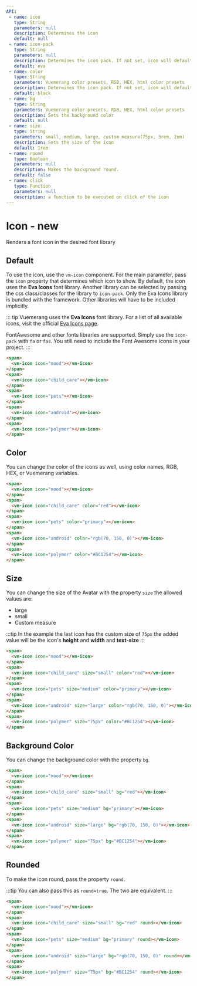 ```yaml
---
API:
 - name: icon
   type: String
   parameters: null
   description: Determines the icon
   default: null
 - name: icon-pack
   type: String
   parameters: null
   description: Determines the icon pack. If not set, icon will default to Eva Icons. ex. FA4 uses fa or fas, FA5 uses fas, far, or fal.
   default: eva
 - name: color
   type: String
   parameters: Vuemerang color presets, RGB, HEX, html color presets
   description: Determines the icon pack. If not set, icon will default to Eva Icons. ex. FA4 uses fa or fas, FA5 uses fas, far, or fal.
   default: black
 - name: bg
   type: String
   parameters: Vuemerang color presets, RGB, HEX, html color presets
   description: Sets the background color
   default: null
 - name: size
   type: String
   parameters: small, medium, large, custom measure(75px, 3rem, 2em)
   description: Sets the size of the icon
   default: 1rem
 - name: round
   type: Boolean
   parameters: null
   description: Makes the background round.
   default: false
 - name: click
   type: Function
   parameters: null
   description: a function to be executed on click of the icon
---
```


# Icon **- new**

<box header>

  Renders a font icon in the desired font library

</box>


<box>

## Default

To use the icon, use the `vm-icon` component. For the main parameter, pass the `icon` property that determines which icon to show. By default, the icon uses the **Eva Icons** font library. Another library can be selected by passing the css class/classes for the library to `icon-pack`.  Only the Eva Icons library is bundled with the framework.  Other libraries will have to be included implicitly.

::: tip
Vuemerang uses the **Eva Icons** font library. For a list of all available icons, visit the official [Eva Icons page](https://akveo.github.io/eva-icons/).

FontAwesome and other fonts libraries are supported. Simply use the `icon-pack` with `fa` or `fas`. You still need to include the Font Awesome icons in your project.
:::

<vuecode md>
<div slot="demo">
<span>
  <vm-icon icon="mood"></vm-icon>
</span>
<span>
  <vm-icon icon="child_care"></vm-icon>
</span>
<span>
  <vm-icon icon="pets"></vm-icon>
</span>
<span>
  <vm-icon icon="android"></vm-icon>
</span>
<span>
  <vm-icon icon="polymer"></vm-icon>
</span>
</div>
<div slot="code">

```html
<span>
  <vm-icon icon="mood"></vm-icon>
</span>
<span>
  <vm-icon icon="child_care"></vm-icon>
</span>
<span>
  <vm-icon icon="pets"></vm-icon>
</span>
<span>
  <vm-icon icon="android"></vm-icon>
</span>
<span>
  <vm-icon icon="polymer"></vm-icon>
</span>
```

</div>
</vuecode>
</box>

<box>

## Color

You can change the color of the icons as well, using color names, RGB, HEX, or Vuemerang variables.

<vuecode md>
<div slot="demo">
<span>
  <vm-icon icon="mood"></vm-icon>
</span>
<span>
  <vm-icon icon="child_care" color="red"></vm-icon>
</span>
<span>
  <vm-icon icon="pets" color="primary"></vm-icon>
</span>
<span>
  <vm-icon icon="android" color="rgb(70, 150, 0)"></vm-icon>
</span>
<span>
  <vm-icon icon="polymer" color="#BC1254"></vm-icon>
</span>
</div>
<div slot="code">

```html
<span>
  <vm-icon icon="mood"></vm-icon>
</span>
<span>
  <vm-icon icon="child_care" color="red"></vm-icon>
</span>
<span>
  <vm-icon icon="pets" color="primary"></vm-icon>
</span>
<span>
  <vm-icon icon="android" color="rgb(70, 150, 0)"></vm-icon>
</span>
<span>
  <vm-icon icon="polymer" color="#BC1254"></vm-icon>
</span>
```

</div>
</vuecode>
</box>

<box>

## Size

You can change the size of the Avatar with the property `size` the allowed values ​​are:

- large
- small
- Custom measure

:::tip
  In the example the last icon has the custom size of `75px` the added value will be the icon's **height** and **width** and **text-size**
:::

<vuecode md>
<div slot="demo">
<span>
  <vm-icon icon="mood"></vm-icon>
</span>
<span>
  <vm-icon icon="child_care" size="small" color="red"></vm-icon>
</span>
<span>
  <vm-icon icon="pets" size="medium" color="primary"></vm-icon>
</span>
<span>
  <vm-icon icon="android" size="large" color="rgb(70, 150, 0)"></vm-icon>
</span>
<span>
  <vm-icon icon="polymer" size="75px" color="#BC1254"></vm-icon>
</span>
</div>
<div slot="code">

```html
<span>
  <vm-icon icon="mood"></vm-icon>
</span>
<span>
  <vm-icon icon="child_care" size="small" color="red"></vm-icon>
</span>
<span>
  <vm-icon icon="pets" size="medium" color="primary"></vm-icon>
</span>
<span>
  <vm-icon icon="android" size="large" color="rgb(70, 150, 0)"></vm-icon>
</span>
<span>
  <vm-icon icon="polymer" size="75px" color="#BC1254"></vm-icon>
</span>
```

</div>
</vuecode>
</box>

<box>

## Background Color

You can change the background color with the property `bg`.

<vuecode md>
<div slot="demo">
<span>
  <vm-icon icon="mood"></vm-icon>
</span>
<span>
  <vm-icon icon="child_care" size="small" bg="red" color="white"></vm-icon>
</span>
<span>
  <vm-icon icon="pets" size="medium" bg="primary"></vm-icon>
</span>
<span>
  <vm-icon icon="android" size="large" bg="rgb(70, 150, 0)"></vm-icon>
</span>
<span>
  <vm-icon icon="polymer" size="75px" bg="#BC1254"></vm-icon>
</span>
</div>
<div slot="code">

```html
<span>
  <vm-icon icon="mood"></vm-icon>
</span>
<span>
  <vm-icon icon="child_care" size="small" bg="red"></vm-icon>
</span>
<span>
  <vm-icon icon="pets" size="medium" bg="primary"></vm-icon>
</span>
<span>
  <vm-icon icon="android" size="large" bg="rgb(70, 150, 0)"></vm-icon>
</span>
<span>
  <vm-icon icon="polymer" size="75px" bg="#BC1254"></vm-icon>
</span>
```

</div>
</vuecode>
</box>

<box>

## Rounded

To make the icon round, pass the property `round`.

:::tip
  You can also pass this as `round=true`. The two are equivalent.
:::

<vuecode md>
<div slot="demo">
<span>
  <vm-icon icon="mood"></vm-icon>
</span>
<span>
  <vm-icon icon="child_care" size="small" bg="red" color="white" round></vm-icon>
</span>
<span>
  <vm-icon icon="pets" size="medium" bg="primary" round></vm-icon>
</span>
<span>
  <vm-icon icon="android" size="large" bg="rgb(70, 150, 0)" round></vm-icon>
</span>
<span>
  <vm-icon icon="polymer" size="75px" bg="#BC1254" round></vm-icon>
</span>
</div>
<div slot="code">

```html
<span>
  <vm-icon icon="mood"></vm-icon>
</span>
<span>
  <vm-icon icon="child_care" size="small" bg="red" round></vm-icon>
</span>
<span>
  <vm-icon icon="pets" size="medium" bg="primary" round></vm-icon>
</span>
<span>
  <vm-icon icon="android" size="large" bg="rgb(70, 150, 0)" round></vm-icon>
</span>
<span>
  <vm-icon icon="polymer" size="75px" bg="#BC1254" round></vm-icon>
</span>
```

</div>
</vuecode>
</box>
